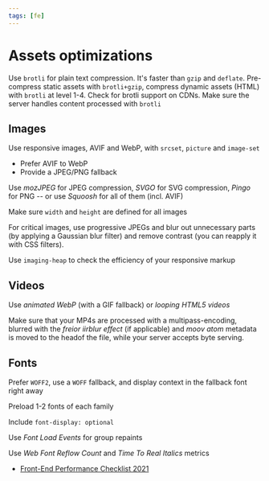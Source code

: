 ```yaml
---
tags: [fe]
---
```


# Assets optimizations

Use `brotli` for plain text compression. It's faster than `gzip` and `deflate`. Pre-compress static assets with `brotli+gzip`, compress dynamic assets (HTML) with `brotli` at level 1-4. Check for brotli support on CDNs. Make sure the server handles content processed with `brotli`

## Images

Use responsive images, AVIF and WebP, with `srcset`, `picture` and `image-set`
- Prefer AVIF to WebP
- Provide a JPEG/PNG fallback

Use *mozJPEG* for JPEG compression, *SVGO* for SVG compression, *Pingo* for PNG -- or use *Squoosh* for all of them (incl. AVIF)

Make sure `width` and `height` are defined for all images

For critical images, use progressive JPEGs and blur out unnecessary parts (by applying a Gaussian blur filter) and remove contrast (you can reapply it with CSS filters).

Use `imaging-heap` to check the efficiency of your responsive markup

## Videos

Use *animated WebP* (with a GIF fallback) or *looping HTML5 videos*

Make sure that your MP4s are processed with a multipass-encoding, blurred with the *freior iirblur effect* (if applicable) and *moov atom* metadata is moved to the headof the file, while your server accepts byte serving.

## Fonts

Prefer `WOFF2`, use a `WOFF` fallback, and display context in the fallback font right away

Preload 1-2 fonts of each family

Include `font-display: optional`

Use *Font Load Events* for group repaints

Use *Web Font Reflow Count* and *Time To Real Italics* metrics

- [Front-End Performance Checklist 2021](https://www.dropbox.com/s/34noajrbm324iai/performance-checklist-1.4.pdf?dl=0)